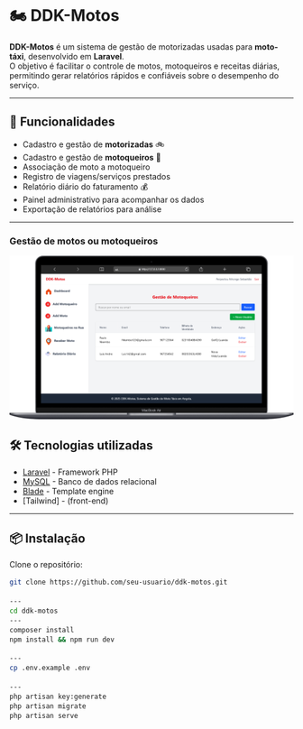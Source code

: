 # 🏍️ DDK-Motos

**DDK-Motos** é um sistema de gestão de motorizadas usadas para **moto-táxi**, desenvolvido em **Laravel**.  
O objetivo é facilitar o controle de motos, motoqueiros e receitas diárias, permitindo gerar relatórios rápidos e confiáveis sobre o desempenho do serviço.

---

## 🚀 Funcionalidades

- Cadastro e gestão de **motorizadas** 🚲  
- Cadastro e gestão de **motoqueiros** 👤  
- Associação de moto a motoqueiro  
- Registro de viagens/serviços prestados  
- Relatório diário do faturamento 💰  
- Painel administrativo para acompanhar os dados  
- Exportação de relatórios para análise  

---

### Gestão de motos ou motoqueiros
![Gestão](./public/img/ddk-img.png)



## 🛠️ Tecnologias utilizadas

- [Laravel](https://laravel.com/) - Framework PHP  
- [MySQL](https://www.mysql.com/) - Banco de dados relacional  
- [Blade](https://laravel.com/docs/blade) - Template engine  
- [Tailwind] - (front-end)  

---

## 📦 Instalação

Clone o repositório:
```bash
git clone https://github.com/seu-usuario/ddk-motos.git

---
cd ddk-motos
---
composer install
npm install && npm run dev

---
cp .env.example .env

---
php artisan key:generate
php artisan migrate
php artisan serve